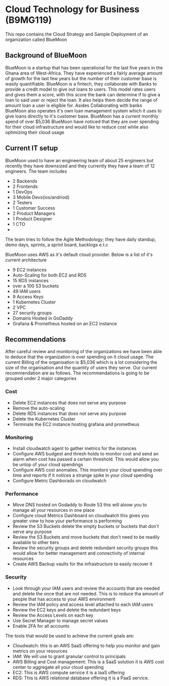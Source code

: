 # Cloud Technology for Business (B9MG119) 
This repo contains the Cloud Strategy and Sample Deployment of an organization called BlueMoon

## Background of BlueMoon
BlueMoon is a startup that has been operational for the last five years in the Ghana area of West-Africa. They have experienced a fairly average amount of growth for the last few years but the number of their customer base is wasily quantifiable. BlueMoon is a fintech, they collaborate with Banks to provide a credit model to give out loans to users. This model rates users and gives them a score, with this score the bank can determine if to give a loan to said user or reject the loan. It also helps them decide the range of amount loan a user is eligible for. Asides Collaborating with banks BlueMoon also operates it's own loan management system which it uses to give loans directly to it's customer base. BlueMoon has a current monthly spend of over $5,036 BlueMoon have noticed that they are over spending for their cloud infrastructure and would like to reduce cost while also optimizing their cloud usage

## Current IT setup
BlueMoon used to have an engineering team of about 25 engineers but recently they have downsized and they currently they have a team of 12 engineers. The team includes 
- 2 Backends
- 2 Frontends
- 1 DevOps
- 3 Mobile Devs(ios/andriod)
- 2 Testers
- 1 Customer Success
- 2 Product Managers
- 1 Product Designer
- 1 CTO
- 

The team tries to follow the Agile Methodology; they have daily standup, demo days, sprints, a sprint board, backlogs e.t.c

BlueMoon uses AWS as it's default cloud provider. Below is a list of it's current architecture
- 9 EC2 instances
- Auto-Scaling for both EC2 and RDS
- 15 RDS instances
- over a 100 S3 buckets
- 49 IAM users
- 9 Access Keys
- 1 Kubernetes Cluster
- 2 VPC
- 27 security groups
- Domains Hosted in GoDaddy
- Grafana & Prometheus hosted on an EC2 instance 

## Recommendations 
After careful review and monitoring of the organizations we have been able to deduce that the organization is over spending on it cloud usage. The current Billing of the organisation is $5,036 which is a lot considering the size of the organisation and the quantity of users they serve. Our current recommendation are as follows. The recommendations is going to be grouped under 2 major categories 

### Cost
- Delete EC2 instances that does not serve any purpose
- Remove the auto-scaling
- Delete RDS instances that does not serve any purpose
- Delete the Kubernetes Cluster
- Terminate the EC2 instance hosting grafana and prometheus

### Monitoring 
- Install cloudwatch agent to gather metrics for the instances
- Configure AWS budgest and thresh holds to monitor cost and send an alarm when cost has passed a certain threshold. This would allow you be untop of your cloud spendings
- Configure AWS cost anomalies. This monitors your cloud spending over time and reports if it notices a strange spike in your cloud spending
- Configure Metric Dashborads on cloudwatch

### Performance 
- Move DNS hosted on Godaddy to Route 53 this will aloow you to manage all your resources in one place
- Configure cloud Metrics Dashboard on cloudwatch this gives you greater view to how your performance is performing
- Review the S3 Buckets delete the empty buckets or buckets that don't serve any purpose
- Review the S3 Buckets and move buckets that don't need to be readily available to other tiers
- Review the security groups and delete redundant security groups this would allow for better management and connectivity of internal resources
- Create AWS Backup vaults for the infrastructure to easily recover it


### Security
- Look through your IAM users and review the accounts that are needed and delete the once that are not needed. This is to reduce tha amount of people that has access to your AWS environment
- Review the IAM policy and access level attached to each IAM users
- Review the EC2 keys and delete the redundant keys
- Review the Access Levels on each key
- Use Secret Manager to manage secret values
- Enable 2FA for all accounts

The tools that would be used to achieve the current goals are:
- Cloudwatch: this is an AWS SaaS offering to help you monitor and gain metrics on your resources 
- IAM: We will use to grant granular control to principals 
- AWS Billing and Cost management: This is a SaaS solution it is AWS cost center to aggregate all your cloud spending
- EC2: This is AWS compute service it is a IaaS offering
- RDS: This is AWS relational database offering it is a PaaS service.






